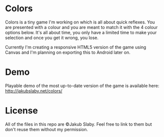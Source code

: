 Colors
=================
Colors is a tiny game I'm working on which is all about quick reflexes.
You are presented with a colour and you are meant to match it with the 4 colour options below.
It's all about time, you only have a limited time to make your selection and once you get it wrong,
you lose.

Currently I'm creating a responsive HTML5 version of the game using Canvas and I'm planning
on exporting this to Android later on.

Demo
=================
Playable demo of the most up-to-date version of the game is available here: http://jakubslaby.net/colors/

License
=================
All of the files in this repo are ©Jakub Slaby. Feel free to link to them but don't reuse them without my permission.
